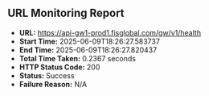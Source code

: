 ## URL Monitoring Report

- **URL:** https://api-gw1-prod1.fisglobal.com/gw/v1/health
- **Start Time:** 2025-06-09T18:26:27.583737
- **End Time:** 2025-06-09T18:26:27.820437
- **Total Time Taken:** 0.2367 seconds
- **HTTP Status Code:** 200
- **Status:** Success
- **Failure Reason:** N/A

